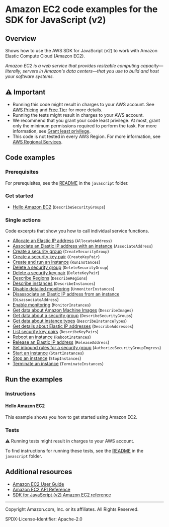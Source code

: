 <!--Generated by WRITEME on 2023-09-12 00:35:10.986367 (UTC)-->
# Amazon EC2 code examples for the SDK for JavaScript (v2)

## Overview

Shows how to use the AWS SDK for JavaScript (v2) to work with Amazon Elastic Compute Cloud (Amazon EC2).

<!--custom.overview.start-->
<!--custom.overview.end-->

*Amazon EC2 is a web service that provides resizable computing capacity—literally, servers in Amazon's data centers—that you use to build and host your software systems.*

## ⚠ Important

* Running this code might result in charges to your AWS account. See [AWS Pricing](https://aws.amazon.com/pricing/?aws-products-pricing.sort-by=item.additionalFields.productNameLowercase&aws-products-pricing.sort-order=asc&awsf.Free%20Tier%20Type=*all&awsf.tech-category=*all) and [Free Tier](https://aws.amazon.com/free/?all-free-tier.sort-by=item.additionalFields.SortRank&all-free-tier.sort-order=asc&awsf.Free%20Tier%20Types=*all&awsf.Free%20Tier%20Categories=*all) for more details.
* Running the tests might result in charges to your AWS account.
* We recommend that you grant your code least privilege. At most, grant only the minimum permissions required to perform the task. For more information, see [Grant least privilege](https://docs.aws.amazon.com/IAM/latest/UserGuide/best-practices.html#grant-least-privilege).
* This code is not tested in every AWS Region. For more information, see [AWS Regional Services](https://aws.amazon.com/about-aws/global-infrastructure/regional-product-services).

<!--custom.important.start-->
<!--custom.important.end-->

## Code examples

### Prerequisites

For prerequisites, see the [README](../../README.md#Prerequisites) in the `javascript` folder.


<!--custom.prerequisites.start-->
<!--custom.prerequisites.end-->


### Get started

* [Hello Amazon EC2](None) (`DescribeSecurityGroups`)

### Single actions

Code excerpts that show you how to call individual service functions.

* [Allocate an Elastic IP address](None) (`AllocateAddress`)
* [Associate an Elastic IP address with an instance](None) (`AssociateAddress`)
* [Create a security group](None) (`CreateSecurityGroup`)
* [Create a security key pair](None) (`CreateKeyPair`)
* [Create and run an instance](None) (`RunInstances`)
* [Delete a security group](None) (`DeleteSecurityGroup`)
* [Delete a security key pair](None) (`DeleteKeyPair`)
* [Describe Regions](None) (`DescribeRegions`)
* [Describe instances](None) (`DescribeInstances`)
* [Disable detailed monitoring](None) (`UnmonitorInstances`)
* [Disassociate an Elastic IP address from an instance](None) (`DisassociateAddress`)
* [Enable monitoring](None) (`MonitorInstances`)
* [Get data about Amazon Machine Images](None) (`DescribeImages`)
* [Get data about a security group](None) (`DescribeSecurityGroups`)
* [Get data about instance types](None) (`DescribeInstanceTypes`)
* [Get details about Elastic IP addresses](None) (`DescribeAddresses`)
* [List security key pairs](None) (`DescribeKeyPairs`)
* [Reboot an instance](None) (`RebootInstances`)
* [Release an Elastic IP address](None) (`ReleaseAddress`)
* [Set inbound rules for a security group](None) (`AuthorizeSecurityGroupIngress`)
* [Start an instance](None) (`StartInstances`)
* [Stop an instance](None) (`StopInstances`)
* [Terminate an instance](None) (`TerminateInstances`)

## Run the examples

### Instructions


<!--custom.instructions.start-->
<!--custom.instructions.end-->

#### Hello Amazon EC2

This example shows you how to get started using Amazon EC2.



### Tests

⚠ Running tests might result in charges to your AWS account.


To find instructions for running these tests, see the [README](../../README.md#Tests)
in the `javascript` folder.



<!--custom.tests.start-->
<!--custom.tests.end-->

## Additional resources

* [Amazon EC2 User Guide](https://docs.aws.amazon.com/AWSEC2/latest/UserGuide/concepts.html)
* [Amazon EC2 API Reference](https://docs.aws.amazon.com/AWSEC2/latest/APIReference/Welcome.html)
* [SDK for JavaScript (v2) Amazon EC2 reference](https://docs.aws.amazon.com/AWSJavaScriptSDK/latest/AWS/Ec2.html)

<!--custom.resources.start-->
<!--custom.resources.end-->

---

Copyright Amazon.com, Inc. or its affiliates. All Rights Reserved.

SPDX-License-Identifier: Apache-2.0